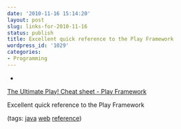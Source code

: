 ```yaml
---
date: '2010-11-16 15:14:20'
layout: post
slug: links-for-2010-11-16
status: publish
title: Excellent quick reference to the Play Framework
wordpress_id: '1029'
categories:
- Programming
---
```


  * 
                

[The Ultimate Play! Cheat sheet - Play Framework](http://www.crionics.com/products/opensource/play/TheUltimatePlayCheatSheet.pdf)


                

Excellent quick reference to the Play Framework


                

(tags: [java](http://www.delicious.com/eob/java) [web](http://www.delicious.com/eob/web) [reference](http://www.delicious.com/eob/reference))


            
